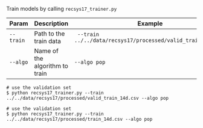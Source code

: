 Train models by calling `recsys17_trainer.py`


 
| **Param** | Description | Example |
|----------------|----------------|-----------|
|`--train` |Path to the train data| ` --train ../../data/recsys17/processed/valid_train_14d.csv` |
|`--algo` |Name of the algorithm to train| `--algo pop` |


```
# use the validation set
$ python recsys17_trainer.py --train ../../data/recsys17/processed/valid_train_14d.csv --algo pop

# use the validation set
$ python recsys17_trainer.py --train ../../data/recsys17/processed/train_14d.csv --algo pop
```


